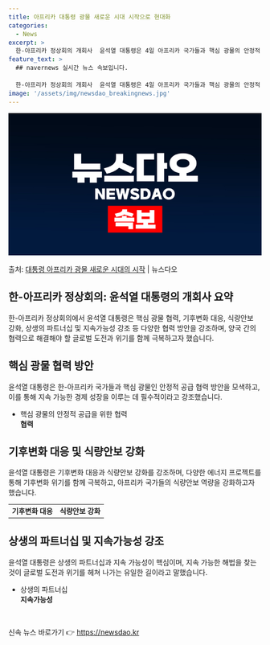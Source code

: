 ```yaml
---
title: 아프리카 대통령 광물 새로운 시대 시작으로 현대화
categories:
  - News
excerpt: >
  한-아프리카 정상회의 개회사  윤석열 대통령은 4일 아프리카 국가들과 핵심 광물의 안정적 공급 협력 방안을 …
feature_text: >
  ## navernews 실시간 뉴스 속보입니다.

  한-아프리카 정상회의 개회사  윤석열 대통령은 4일 아프리카 국가들과 핵심 광물의 안정적 공급 협력 방안을 …
image: '/assets/img/newsdao_breakingnews.jpg'
---
```


![뉴스다오 속보](/assets/img/newsdao_breakingnews.jpg)

<p>출처: <a href="https://newsdao.kr/4081" rel="dofollow">대통령 아프리카 광물 새로운 시대의 시작</a> | 뉴스다오</p>

<h2 data-ke-size="size26">한-아프리카 정상회의: 윤석열 대통령의 개회사 요약</h2>
<p data-ke-size="size16">한-아프리카 정상회의에서 윤석열 대통령은 핵심 광물 협력, 기후변화 대응, 식량안보 강화, 상생의 파트너십 및 지속가능성 강조 등 다양한 협력 방안을 강조하며, 양국 간의 협력으로 해결해야 할 글로벌 도전과 위기를 함께 극복하고자 했습니다.</p>

<h2 data-ke-size="size26">핵심 광물 협력 방안</h2>
<p data-ke-size="size16">윤석열 대통령은 한-아프리카 국가들과 핵심 광물인 안정적 공급 협력 방안을 모색하고, 이를 통해 지속 가능한 경제 성장을 이루는 데 필수적이라고 강조했습니다.</p>
<ul>
<li>핵심 광물의 안정적 공급을 위한 협력</li>
<td style="text-align: center; height: 17px;"><b>협력</b></td>
</ul>
<h2 data-ke-size="size26">기후변화 대응 및 식량안보 강화</h2>
<p data-ke-size="size16">윤석열 대통령은 기후변화 대응과 식량안보 강화를 강조하며, 다양한 에너지 프로젝트를 통해 기후변화 위기를 함께 극복하고, 아프리카 국가들의 식량안보 역량을 강화하고자 했습니다.</p>
<table>
<tr>
<td style="text-align: center; height: 17px;"><b>기후변화 대응</b></td>
<td style="text-align: center; height: 17px;"><b>식량안보 강화</b></td>
</tr>
</table>

<h2 data-ke-size="size26">상생의 파트너십 및 지속가능성 강조</h2>
<p data-ke-size="size16">윤석열 대통령은 상생의 파트너십과 지속 가능성이 핵심이며, 지속 가능한 해법을 찾는 것이 글로벌 도전과 위기를 헤쳐 나가는 유일한 길이라고 말했습니다.</p>
<ul>
<li>상생의 파트너십</li>
<td style="text-align: center; height: 17px;"><b>지속가능성</b></td>
</ul>

<p data-ke-size="size16">&nbsp;</p> 

신속 뉴스 바로가기 👉 <a href="https://newsdao.kr" rel="dofollow">https://newsdao.kr</a>


